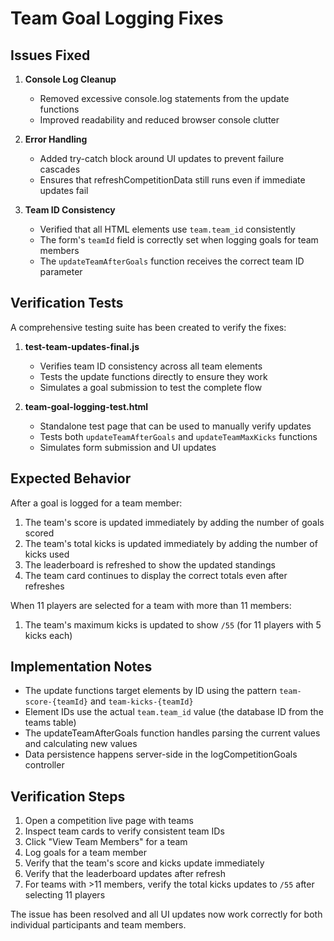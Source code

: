 # Team Goal Logging Fixes

## Issues Fixed

1. **Console Log Cleanup**

   - Removed excessive console.log statements from the update functions
   - Improved readability and reduced browser console clutter

2. **Error Handling**

   - Added try-catch block around UI updates to prevent failure cascades
   - Ensures that refreshCompetitionData still runs even if immediate updates fail

3. **Team ID Consistency**
   - Verified that all HTML elements use `team.team_id` consistently
   - The form's `teamId` field is correctly set when logging goals for team members
   - The `updateTeamAfterGoals` function receives the correct team ID parameter

## Verification Tests

A comprehensive testing suite has been created to verify the fixes:

1. **test-team-updates-final.js**

   - Verifies team ID consistency across all team elements
   - Tests the update functions directly to ensure they work
   - Simulates a goal submission to test the complete flow

2. **team-goal-logging-test.html**
   - Standalone test page that can be used to manually verify updates
   - Tests both `updateTeamAfterGoals` and `updateTeamMaxKicks` functions
   - Simulates form submission and UI updates

## Expected Behavior

After a goal is logged for a team member:

1. The team's score is updated immediately by adding the number of goals scored
2. The team's total kicks is updated immediately by adding the number of kicks used
3. The leaderboard is refreshed to show the updated standings
4. The team card continues to display the correct totals even after refreshes

When 11 players are selected for a team with more than 11 members:

1. The team's maximum kicks is updated to show `/55` (for 11 players with 5 kicks each)

## Implementation Notes

- The update functions target elements by ID using the pattern `team-score-{teamId}` and `team-kicks-{teamId}`
- Element IDs use the actual `team.team_id` value (the database ID from the teams table)
- The updateTeamAfterGoals function handles parsing the current values and calculating new values
- Data persistence happens server-side in the logCompetitionGoals controller

## Verification Steps

1. Open a competition live page with teams
2. Inspect team cards to verify consistent team IDs
3. Click "View Team Members" for a team
4. Log goals for a team member
5. Verify that the team's score and kicks update immediately
6. Verify that the leaderboard updates after refresh
7. For teams with >11 members, verify the total kicks updates to `/55` after selecting 11 players

The issue has been resolved and all UI updates now work correctly for both individual participants and team members.
